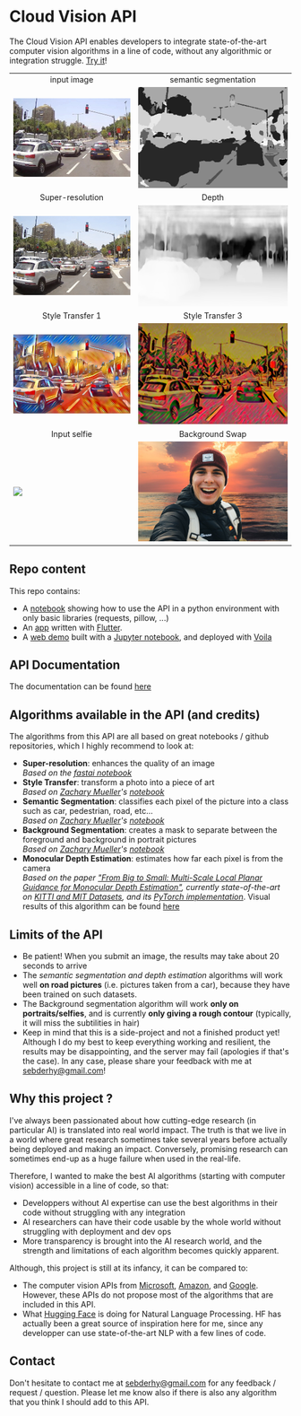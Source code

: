 # Cloud Vision API
The Cloud Vision API enables developers to integrate state-of-the-art computer vision algorithms in a line of code, without any algorithmic or integration struggle. [Try it](http://www.visionapidemo.com)!

<table>
    <tr><td><center>input image</center></td><td><center>semantic segmentation</center></td></tr>
    <tr><td><img src='test_img.png'></td><td><img src='img_out/semseg-3.png'></td></tr>
    <tr><td><center>Super-resolution</center></td><td><center>Depth</center></td></tr>
    <tr><td><img src='img_out/superres-2b.png'></td><td><img src='img_out/depth-bts.png'></td></tr>
    <tr><td><center>Style Transfer 1</center></td><td><center>Style Transfer 3</center></td></tr>
    <tr><td><img src='img_out/styletransf-1.png'></td><td><img src='img_out/styletransf-3.png'></td></tr>
    <tr><td><center>Input selfie</center></td><td><center>Background Swap</center></td></tr>
    <tr><td><img src='https://images.unsplash.com/photo-1543486958-d783bfbf7f8e?ixlib=rb-1.2.1&ixid=eyJhcHBfaWQiOjEyMDd9&w=1000&q=80'></td><td><img src='img_out/binseg-3-bgswap.png'></td></tr>

</table>

## Repo content
This repo contains:
* A [notebook](test_api.ipynb) showing how to use the API in a python environment with only basic libraries (requests, pillow, ...)
* An [app](https://drive.google.com/open?id=1tPdnUmslA8EeusONc26vTbXXIY6aJ9Nx) written with [Flutter](https://github.com/flutter/flutter).
* A [web demo](http://www.visionapidemo.com) built with a [Jupyter notebook](demo.ipynb), and deployed with [Voila](https://blog.jupyter.org/and-voil%C3%A0-f6a2c08a4a93)

## API Documentation
The documentation can be found [here](http://visionapi.cloud/docs)

## Algorithms available in the API (and credits)
The algorithms from this API are all based on great notebooks / github repositories, which I highly recommend to look at: 
* **Super-resolution**: enhances the quality of an image <br />
*Based on the [fastai notebook](https://github.com/fastai/fastai2/blob/master/nbs/course/lesson7-superres.ipynb)*
* **Style Transfer**: transform a photo into a piece of art <br />
*Based on [Zachary Mueller](https://github.com/muellerzr)'s [notebook](https://github.com/muellerzr/Practical-Deep-Learning-for-Coders-2.0/blob/master/Computer%20Vision/05_Style_Transfer.ipynb)*
* **Semantic Segmentation**: classifies each pixel of the picture into a class such as car, pedestrian, road, etc... <br />
*Based on [Zachary Mueller](https://github.com/muellerzr)'s [notebook](https://github.com/muellerzr/Practical-Deep-Learning-for-Coders-2.0/blob/master/Computer%20Vision/04_Segmentation.ipynb)*
* **Background Segmentation**: creates a mask to separate between the foreground and background in portrait pictures <br />
*Based on [Zachary Mueller](https://github.com/muellerzr)'s [notebook](https://github.com/muellerzr/Practical-Deep-Learning-for-Coders-2.0/blob/master/Computer%20Vision/07_Binary_Segmentation.ipynb)*
* **Monocular Depth Estimation**:  estimates how far each pixel is from the camera <br />
*Based on the paper ["From Big to Small: Multi-Scale Local Planar Guidance for Monocular Depth Estimation"](https://arxiv.org/pdf/1907.10326v5.pdf), currently state-of-the-art on [KITTI and MIT Datasets](https://paperswithcode.com/task/monocular-depth-estimation), and its [PyTorch implementation](https://github.com/Navhkrin/Bts-PyTorch)*. Visual results of this algorithm can be found [here](https://www.youtube.com/watch?v=ekezJiGaiQk&feature=youtu.be)

## Limits of the API
* Be patient! When you submit an image, the results may take about 20 seconds to arrive
* The *semantic segmentation and depth estimation* algorithms will work well **on road pictures** (i.e. pictures taken from a car), because they have been trained on such datasets.
* The Background segmentation algorithm will work **only on portraits/selfies**, and is currently **only giving a rough contour** (typically, it will miss the subtilities in hair)
* Keep in mind that this is a side-project and not a finished product yet! Although I do my best to keep everything working and resilient, the results may be disappointing, and the server may fail (apologies if that's the case). In any case, please share your feedback with me at sebderhy@gmail.com!   

## Why this project ?
I've always been passionated about how cutting-edge research (in particular AI) is translated into real world impact. The truth is that we live in a world where great research sometimes take several years before actually being deployed and making an impact. Conversely, promising research can sometimes end-up as a huge failure when used in the real-life. 

Therefore, I wanted to make the best AI algorithms (starting with computer vision) accessible in a line of code, so that:
* Developpers without AI expertise can use the best algorithms in their code without struggling with any integration
* AI researchers can have their code usable by the whole world without struggling with deployment and dev ops   
* More transparency is brought into the AI research world, and the strength and limitations of each algorithm becomes quickly apparent. 

Although, this project is still at its infancy, it can be compared to:
* The computer vision APIs from [Microsoft](https://azure.microsoft.com/en-us/services/cognitive-services/computer-vision/#features), [Amazon](https://aws.amazon.com/rekognition/), and [Google](https://cloud.google.com/vision). However, these APIs do not propose most of the algorithms that are included in this API.
* What [Hugging Face](https://huggingface.co/) is doing for Natural Language Processing. HF has actually been a great source of inspiration here for me, since any developper can use state-of-the-art NLP with a few lines of code.

## Contact
Don't hesitate to contact me at sebderhy@gmail.com for any feedback / request / question. Please let me know also if there is also any algorithm that you think I should add to this API.
